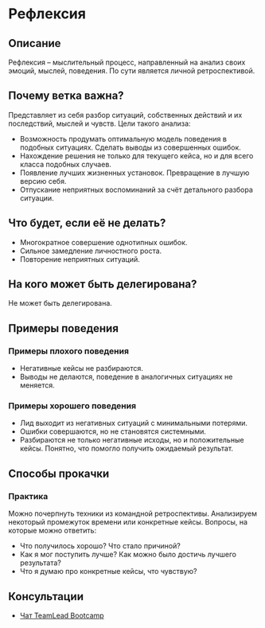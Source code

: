 # Рефлексия
## Описание
Рефлексия – мыслительный процесс, направленный на анализ своих эмоций, мыслей, поведения. По сути является личной ретроспективой.

## Почему ветка важна?
Представляет из себя разбор ситуаций, собственных действий и их последствий, мыслей и чувств. Цели такого анализа:

- Возможность продумать оптимальную модель поведения в подобных ситуациях. Сделать выводы из совершенных ошибок.
- Нахождение решения не только для текущего кейса, но и для всего класса подобных случаев.
- Появление лучших жизненных установок. Превращение в лучшую версию себя.
- Отпускание неприятных воспоминаний за счёт детального разбора ситуации.

## Что будет, если её не делать?
- Многократное совершение однотипных ошибок.
- Сильное замедление личностного роста.
- Повторение неприятных ситуаций.

## На кого может быть делегирована?
Не может быть делегирована.

## Примеры поведения
### Примеры плохого поведения
- Негативные кейсы не разбираются.
- Выводы не делаются, поведение в аналогичных ситуациях не меняется.

### Примеры хорошего поведения
- Лид выходит из негативных ситуаций с минимальными потерями.
- Ошибки совершаются, но не становятся системными.
- Разбираются не только негативные исходы, но и положительные кейсы. Понятно, что помогло получить ожидаемый результат.

## Способы прокачки
### Практика
Можно почерпнуть техники из командной ретроспективы. Анализируем некоторый промежуток времени или конкретные кейсы.
Вопросы, на которые можно ответить:
- Что получилось хорошо? Что стало причиной?
- Как я мог поступить лучше? Как можно было достичь лучшего результата?
- Что я думаю про конкретные кейсы, что чувствую?

## Консультации
- [Чат TeamLead Bootcamp](https://t.me/teamlead_bootcamp)
